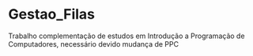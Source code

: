 # Gestao_Filas
Trabalho complementação de estudos em Introdução a Programação de Computadores, necessário devido mudança de PPC
